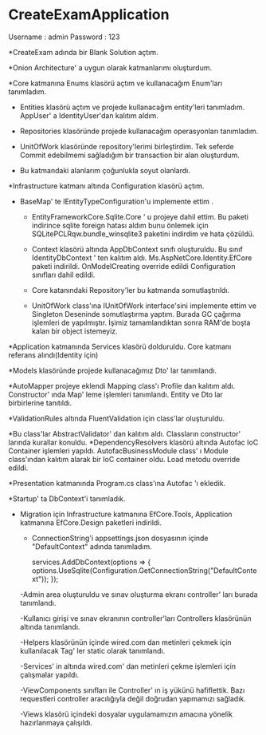 # CreateExamApplication 
Username : admin
Password : 123

*CreateExam adında bir Blank Solution açtım.

*Onion Architecture' a uygun olarak katmanlarımı oluşturdum.

*Core katmanına Enums klasörü açtım ve kullanacağım Enum'ları tanımladım.

* Entities klasörü açtım ve projede kullanacağım entity'leri tanımladım. AppUser' a IdentityUser'dan kalıtım aldım.

* Repositories klasöründe projede kullanacağım operasyonları tanımladım.

* UnitOfWork klasöründe repository'lerimi birleştirdim. Tek seferde Commit edebilmemi sağladığım bir transaction bir alan oluşturdum.
	
* Bu katmandaki alanlarım çoğunlukla soyut olanlardı.




*Infrastructure katmanı altında Configuration klasörü açtım.

* BaseMap' te IEntityTypeConfiguration'u implemente ettim . 

	- EntityFrameworkCore.Sqlite.Core ' u projeye dahil ettim. Bu paketi indirince sqlite foreign hatası aldım bunu önlemek için SQLitePCLRqw.bundle_winsqlite3 paketini indirdim ve hata çözüldü.

	- Context klasörü altında AppDbContext sınıfı oluşturuldu. Bu sınıf IdentityDbContext ' ten kalıtım aldı. Ms.AspNetCore.Identity.EfCore paketi indirildi. OnModelCreating override edildi Configuration sınıfları dahil edildi.

	- Core katanındaki Repository'ler bu katmanda somutlaştırıldı.

	- UnitOfWork class'ına IUnitOfWork interface'sini implemente ettim ve Singleton Deseninde somutlaştırma yaptım. Burada GC çağırma işlemleri de yapılmıştır. İşimiz tamamlandıktan sonra RAM'de  boşta kalan bir object istemeyiz.

*Application katmanında Services klasörü dolduruldu. Core katmanı referans alındı(Identity için)

*Models klasöründe projede kullanacağımız Dto' lar tanımlandı.

*AutoMapper projeye eklendi Mapping class'ı Profile dan kalıtım aldı. Constructor' ında Map' leme işlemleri tanımlandı. Entity ve Dto lar birbirlerine tanıtıldı.

*ValidationRules altında FluentValidation için class'lar oluşturuldu.

*Bu class'lar AbstractValidator' dan kalıtım aldı. Classların constructor' larında kurallar konuldu.
*DependencyResolvers klasörü altında Autofac IoC Container işlemleri yapıldı. AutofacBusinessModule class' ı Module class'ından kalıtım alarak bir IoC container oldu. Load metodu override edildi.

*Presentation katmanında Program.cs class'ına Autofac 'ı ekledik.

*Startup' ta DbContext'i tanımladık.

* Migration için Infrastructure katmanına EfCore.Tools, Application katmanına EfCore.Design paketleri indirildi.

	- ConnectionString'i appsettings.json dosyasının içinde "DefaultContext" adında tanımladım.

	  services.AddDbContext<AppDbContext>(options =>
            {
                options.UseSqlite(Configuration.GetConnectionString("DefaultContext"));
            });

	-Admin area oluşturuldu ve sınav oluşturma ekranı controller' ları burada tanımlandı.
	
	-Kullanıcı girişi ve sınav ekranının controller'ları Controllers klasörünün altında tanımlandı.

	
	-Helpers klasörünün içinde wired.com dan metinleri çekmek için kullanılacak Tag' ler static olarak tanımlandı.
	
	-Services' in altında wired.com' dan metinleri çekme işlemleri için çalışmalar yapıldı.
	
	-ViewComponents sınıfları ile Controller' ın iş yükünü hafiflettik. Bazı requestleri controller aracılığıyla değil doğrudan yapmamızı sağladık.
	
	-Views klasörü içindeki dosyalar uygulamamızın amacına yönelik hazırlanmaya çalışıldı.
